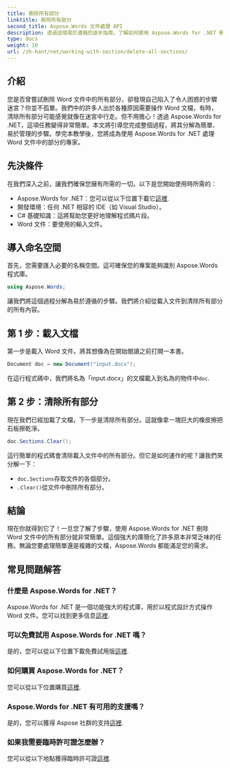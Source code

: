```yaml
---
title: 刪除所有部分
linktitle: 刪除所有部分
second_title: Aspose.Words 文件處理 API
description: 透過這個易於遵循的逐步指南，了解如何使用 Aspose.Words for .NET 刪除 Word 文件中的所有部分。
type: docs
weight: 10
url: /zh-hant/net/working-with-section/delete-all-sections/
---
```

## 介紹

您是否曾嘗試刪除 Word 文件中的所有部分，卻發現自己陷入了令人困惑的步驟迷宮？你並不孤單。我們中的許多人出於各種原因需要操作 Word 文檔，有時，清除所有部分可能感覺就像在迷宮中行走。但不用擔心！透過 Aspose.Words for .NET，這項任務變得非常簡單。本文將引導您完成整個過程，將其分解為簡單、易於管理的步驟。學完本教學後，您將成為使用 Aspose.Words for .NET 處理 Word 文件中的部分的專家。

## 先決條件

在我們深入之前，讓我們確保您擁有所需的一切。以下是您開始使用時所需的：

-  Aspose.Words for .NET：您可以從以下位置下載它[這裡](https://releases.aspose.com/words/net/).
- 開發環境：任何 .NET 相容的 IDE（如 Visual Studio）。
- C# 基礎知識：這將幫助您更好地理解程式碼片段。
- Word 文件：要使用的輸入文件。

## 導入命名空間

首先，您需要匯入必要的名稱空間。這可確保您的專案能夠識別 Aspose.Words 程式庫。

```csharp
using Aspose.Words;
```

讓我們將這個過程分解為易於遵循的步驟。我們將介紹從載入文件到清除所有部分的所有內容。

## 第 1 步：載入文檔

第一步是載入 Word 文件。將其想像為在開始閱讀之前打開一本書。

```csharp
Document doc = new Document("input.docx");
```

在這行程式碼中，我們將名為「input.docx」的文檔載入到名為的物件中`doc`.

## 第 2 步：清除所有部分

現在我們已經加載了文檔，下一步是清除所有部分。這就像拿一塊巨大的橡皮擦把石板擦乾淨。

```csharp
doc.Sections.Clear();
```

這行簡單的程式碼會清除載入文件中的所有部分。但它是如何運作的呢？讓我們來分解一下：

- `doc.Sections`存取文件的各個部分。
- `.Clear()`從文件中刪除所有部分。

## 結論

現在你就得到它了！一旦您了解了步驟，使用 Aspose.Words for .NET 刪除 Word 文件中的所有部分就非常簡單。這個強大的庫簡化了許多原本非常乏味的任務。無論您要處理簡單還是複雜的文檔，Aspose.Words 都能滿足您的需求。 

## 常見問題解答

### 什麼是 Aspose.Words for .NET？
 Aspose.Words for .NET 是一個功能強大的程式庫，用於以程式設計方式操作 Word 文件。您可以找到更多信息[這裡](https://reference.aspose.com/words/net/).

### 可以免費試用 Aspose.Words for .NET 嗎？
是的，您可以從以下位置下載免費試用版[這裡](https://releases.aspose.com/).

### 如何購買 Aspose.Words for .NET？
您可以從以下位置購買[這裡](https://purchase.aspose.com/buy).

### Aspose.Words for .NET 有可用的支援嗎？
是的，您可以獲得 Aspose 社群的支持[這裡](https://forum.aspose.com/c/words/8).

### 如果我需要臨時許可證怎麼辦？
您可以從以下地點獲得臨時許可證[這裡](https://purchase.aspose.com/temporary-license/).